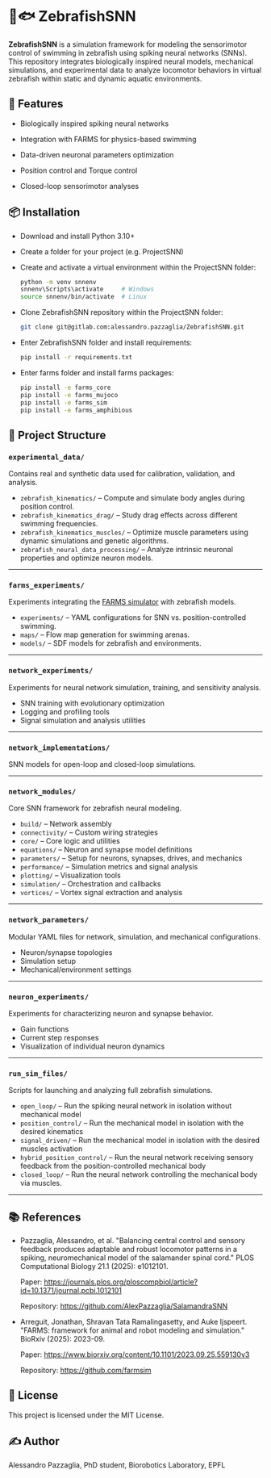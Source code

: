 # 🧠🐟 ZebrafishSNN

**ZebrafishSNN** is a simulation framework for modeling the sensorimotor control of swimming in zebrafish using spiking neural networks (SNNs). This repository integrates biologically inspired neural models, mechanical simulations, and experimental data to analyze locomotor behaviors in virtual zebrafish within static and dynamic aquatic environments.


## 🧪 Features

- Biologically inspired spiking neural networks

- Integration with FARMS for physics-based swimming

- Data-driven neuronal parameters optimization

- Position control and Torque control

- Closed-loop sensorimotor analyses


## 📦 Installation

- Download and install Python 3.10+

- Create a folder for your project (e.g. ProjectSNN)

- Create and activate a virtual environment within the ProjectSNN folder:

    ```bash
    python -m venv snnenv
    snnenv\Scripts\activate     # Windows
    source snnenv/bin/activate  # Linux
    ```

- Clone ZebrafishSNN repository within the ProjectSNN folder:

    ```bash
    git clone git@gitlab.com:alessandro.pazzaglia/ZebrafishSNN.git
    ```

- Enter ZebrafishSNN folder and install requirements:

    ```bash
    pip install -r requirements.txt
    ```

- Enter farms folder and install farms packages:

    ```bash
    pip install -e farms_core
    pip install -e farms_mujoco
    pip install -e farms_sim
    pip install -e farms_amphibious
    ```

## 📁 Project Structure

### `experimental_data/`
Contains real and synthetic data used for calibration, validation, and analysis.

- `zebrafish_kinematics/` – Compute and simulate body angles during position control.
- `zebrafish_kinematics_drag/` – Study drag effects across different swimming frequencies.
- `zebrafish_kinematics_muscles/` – Optimize muscle parameters using dynamic simulations and genetic algorithms.
- `zebrafish_neural_data_processing/` – Analyze intrinsic neuronal properties and optimize neuron models.

---

### `farms_experiments/`
Experiments integrating the [FARMS simulator](https://github.com/epfl-lcn/farms) with zebrafish models.

- `experiments/` – YAML configurations for SNN vs. position-controlled swimming.
- `maps/` – Flow map generation for swimming arenas.
- `models/` – SDF models for zebrafish and environments.

---

### `network_experiments/`
Experiments for neural network simulation, training, and sensitivity analysis.

- SNN training with evolutionary optimization
- Logging and profiling tools
- Signal simulation and analysis utilities

---

### `network_implementations/`
SNN models for open-loop and closed-loop simulations.

---

### `network_modules/`
Core SNN framework for zebrafish neural modeling.

- `build/` – Network assembly
- `connectivity/` – Custom wiring strategies
- `core/` – Core logic and utilities
- `equations/` – Neuron and synapse model definitions
- `parameters/` – Setup for neurons, synapses, drives, and mechanics
- `performance/` – Simulation metrics and signal analysis
- `plotting/` – Visualization tools
- `simulation/` – Orchestration and callbacks
- `vortices/` – Vortex signal extraction and analysis

---

### `network_parameters/`
Modular YAML files for network, simulation, and mechanical configurations.

- Neuron/synapse topologies
- Simulation setup
- Mechanical/environment settings

---

### `neuron_experiments/`
Experiments for characterizing neuron and synapse behavior.

- Gain functions
- Current step responses
- Visualization of individual neuron dynamics

---

### `run_sim_files/`
Scripts for launching and analyzing full zebrafish simulations.

- `open_loop/` – Run the spiking neural network in isolation without mechanical model
- `position_control/` – Run the mechanical model in isolation with the desired kinematics
- `signal_driven/` – Run the mechanical model in isolation with the desired muscles activation
- `hybrid_position_control/` – Run the neural network receiving sensory feedback from the position-controlled mechanical body
- `closed_loop/` – Run the neural network controlling the mechanical body via muscles.

---


## 📚 References

- Pazzaglia, Alessandro, et al. "Balancing central control and sensory feedback produces adaptable and robust locomotor patterns in a spiking, neuromechanical model of the salamander spinal cord." PLOS Computational Biology 21.1 (2025): e1012101.

    Paper: https://journals.plos.org/ploscompbiol/article?id=10.1371/journal.pcbi.1012101

    Repository: https://github.com/AlexPazzaglia/SalamandraSNN

- Arreguit, Jonathan, Shravan Tata Ramalingasetty, and Auke Ijspeert. "FARMS: framework for animal and robot modeling and simulation." BioRxiv (2025): 2023-09.

    Paper: https://www.biorxiv.org/content/10.1101/2023.09.25.559130v3

    Repository: https://github.com/farmsim


## 📄 License

This project is licensed under the MIT License.

## ✍️ Author

Alessandro Pazzaglia, PhD student, Biorobotics Laboratory, EPFL
